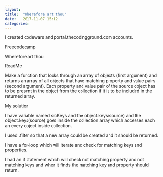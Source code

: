 ```yaml
---
layout: 
title:  "Wherefore art thou"
date:   2017-11-07 15:12
categories: 
---
```



I created codewars and portal.thecodingground.com accounts.

Freecodecamp

Wherefore art thou

ReadMe

Make a function that looks through an array of objects (first argument) and returns an array of all objects that have matching property and value pairs (second argument). Each property and value pair of the source object has to be present in the object from the collection if it is to be included in the returned array.

My solution 

I have variable named srcKeys and the object.keys(source) and the object.keys(source) goes inside the collection array which accesses each an every object inside collection.

I used .filter so that a new array could be created and it should be returned.

I have a for-loop which will iterate and check for matching keys and properties.

I had an if statement which will check not matching property and not matching keys and when it finds the matching key and property should return.




